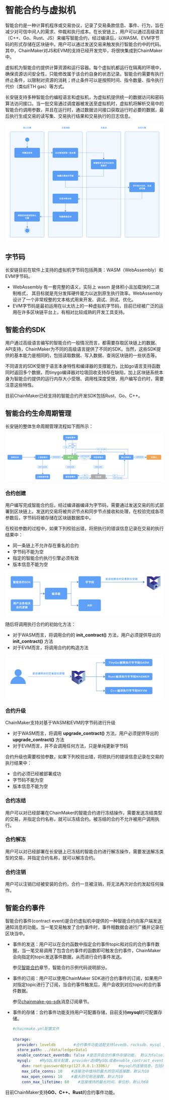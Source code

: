 # 智能合约与虚拟机

智能合约是一种计算机程序或交易协议，记录了交易条款信息、事件、行为，旨在减少对可信中间人的需求、仲裁和执行成本。在长安链上，用户可以通过高级语言（C++、Go、Rust、JS）来编写智能合约，经过编译后，以WASM、EVM字节码的形式存储在区块链中。用户可以通过发送交易来触发执行智能合约中的代码。其中，ChainMaker对JS和EVM的支持已经开发完毕，将很快集成到ChainMaker中。


虚拟机为智能合约提供计算资源和运行容器。每个虚拟机都运行在隔离的环境中，确保资源访问安全性，只能修改属于该合约自身的状态记录。智能合约需要有执行终止条件，以限制对资源的消耗；终止条件可以是按照时间、指令数量、指令执行代价（类似ETH gas）等方式。


长安链支持多种智能合约编程语言和虚拟机，为虚拟机提供统一的数据访问和密码算法访问接口。当一批交易通过调度器被发送至虚拟机时，虚拟机将解析交易中的智能合约调用参数，并且在运行时，通过数据访问接口获取运行时必要的数据，最后执行生成交易的读写集、交易执行结果和交易执行的日志信息。

<img src="../images/智能合约与虚拟机-交易执行流程.png" style="width:850px;" />

## 字节码

长安链目前在软件上支持的虚拟机字节码包括两类：WASM（WebAssembly）和EVM字节码。
- WebAssembly 有一套完整的语义，实际上 wasm 是体积小且加载快的二进制格式， 其目标就是充分发挥硬件能力以达到原生执行效率。WebAssembly 设计了一个非常规整的文本格式用来开发、调试、测试、优化。
- EVM字节码是最初运用在以太坊上的一种虚拟机字节码，目前已经被广泛的运用在许多区块链平台上，有相对比较成熟的开发工具支持。

## 智能合约SDK

用户通过高级语言编写的智能合约一般情况而言，都需要存取区块链上的数据、API支持，ChainMaker为不同的高级语言提供了不同的SDK。当然，这些SDK提供的基本能力是相同的，包括读取数据、写入数据、查询区块链的一些状态等。


不同语言的SDK受限于语言本身特性和编译器的支撑能力，比如go语言支持函数同时返回多个数据，而tinygo编译器对垃圾回收支持存在缺陷，加上区块链系统本身为智能合约提供的运行内存大小受限、调用栈深度受限，用户编写合约时，需要注意这些特性。

目前ChainMaker已经支持的智能合约开发SDK包括Rust、Go、C++。

## 智能合约生命周期管理

长安链的整体生命周期管理流程如下图所示：

<img src="../images/智能合约与虚拟机-智能合约生命周期.png" style="zoom:50%;" />

### 合约创建

用户编写完成智能合约后，经过编译器编译为字节码，需要通过发送交易的形式部署到区块链上。发送的交易将被共识节点和同步节点接收和处理，在校验完成各项参数后，字节码将被存储在区块链数据库中。


在校验参数的过程中，如果下列校验出错，将把执行的错误信息记录在交易的执行结果中：

- 同一条链上不允许存在重名的合约
- 字节码不能为空
- 指定的智能合约执行引擎必须有效
- 版本信息不能为空

<img src="../images/智能合约与虚拟机-智能合约部署.png" style="zoom:60%;"  />

随后将调用执行合约的初始化方法：

- 对于WASM而言，将调用合约的 **init_contract()** 方法，用户必须提供导出的 **init_contract()** 方法
- 对于EVM而言，将调用合约的构造方法

<img src="../images/智能合约与虚拟机-智能合约调用.png" style="zoom:60%;"  />

### 合约升级

ChainMaker支持对基于WASM和EVM的字节码进行升级

- 对于WASM而言，将调用 **upgrade_contract()** 方法，用户必须提供导出的 **upgrade_contract()** 方法
- 对于EVM而言，并不会调用任何方法，只是单纯更新字节码

合约升级也需要校验参数，如果下列校验出错，将把执行的错误信息记录在交易的执行结果中：

- 合约必须已经被部署成功
- 字节码不能为空
- 版本信息不能为空

### 合约冻结

用户可以对已经部署在ChainMaker的智能合约进行冻结操作，需要发送冻结类型的交易，并指定合约名称，就可以冻结合约。被冻结的合约不允许被用户调用执行。

### 合约解冻

用户可以对已经部署在长安链上已冻结的智能合约进行解冻操作，需要发送解冻类型的交易，并指定合约名称，就可以解冻合约。

### 合约注销

用户可以注销已经被安装的合约，合约一旦被注销，将无法再次对合约发起任何操作。

## 智能合约事件

智能合约事件(contract event)是合约虚拟机中提供的一种智能合约向客户端发送通知消息的功能。当一笔交易触发了合约事件时，事件相数据会进行广播并记录在区块当中。

+ 事件的发送：用户可以在合约函数中指定合约事件topic和对应的合约事件数据，当一笔交易调用了包含合约事件的函数即可触发合约事件，ChainMaker会向指定的topic发送事件数据，从而进行合约事件发送。

  参见[智能合约](../dev/智能合约.md)章节，智能合约示例代码说明部分。

+ 事件的订阅：用户可以使用ChainMaker SDK进行合约事件的订阅，如果用户对指定topic进行了订阅，当合约事件触发后，用户会收到对应topic的合约事件数据。

  参见[chainmake-go-sdk](../dev/chainmaker-go-sdk.md)消息订阅章节。

+ 事件的存储：合约事件功能支持用户可配置存储，目前支持**mysql**的可配置存储。

  ```yaml
  #chainmake.yml配置文件
  
  storage:
    provider: leveldb        #合约事件功能适配支持levedb、rocksdb、mysql provider
    store_path: ../data/ledgerData1
    enable_contract_eventdb: false #是否开启合约事件存储功能， 默认为false，如果设置为true,需要配置mysql
    mysql:    #MySQL相关配置，provider选择MySQL或者enable_contract_eventdb为true时需要配置
      dsn: root:password@tcp(127.0.0.1:3306)/    #mysql的连接信息，包括用户名、密码、ip、port等，示例：root:admin@tcp(127.0.0.1:3306)
      max_idle_conns: 10    #连接池中维持的最大的空闲连接数，默认为10
      max_open_conns: 10    #最大的可用连接数，默认为10
      conn_max_lifetime: 60    #连接维持的最长时间，单位秒，默认为60
  
  ```

目前ChainMaker支持**GO、C++、Rust**的合约事件功能。





<br><br>